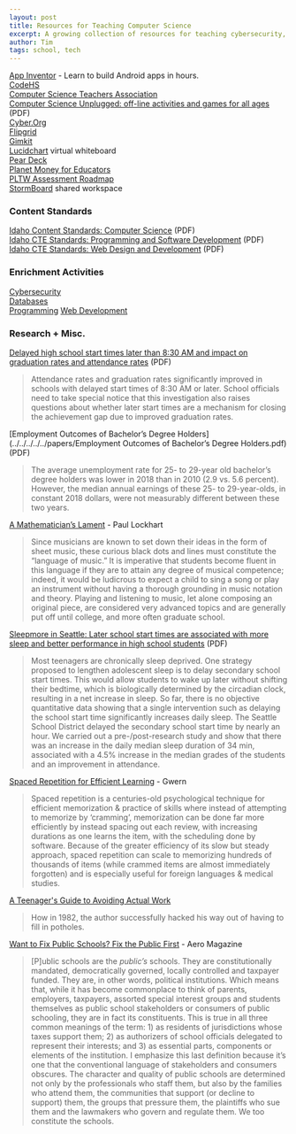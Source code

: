 ```yaml
---
layout: post
title: Resources for Teaching Computer Science
excerpt: A growing collection of resources for teaching cybersecurity, databases, and web development; online and in-person.
author: Tim
tags: school, tech
---
```


[App Inventor](http://www.appinventor.org/) - Learn to build Android apps in hours.  
[CodeHS](https://codehs.com/)  
[Computer Science Teachers Association](https://csteachers.org)  
[Computer Science Unplugged: off-line activities and games for all ages](../../../../../papers/cs-unplugged.pdf) (PDF)  
[Cyber.Org](https://cyber.org/)  
[Flipgrid](https://info.flipgrid.com/)  
[Gimkit](https://www.gimkit.com/)  
[Lucidchart](https://www.lucidchart.com/pages/) virtual whiteboard  
[Pear Deck](https://www.peardeck.com/)  
[Planet Money for Educators](https://planetmoney.listenwise.com/)  
[PLTW Assessment Roadmap](https://s3.amazonaws.com/lms-content.pltw.org/curriculum/PD/Roadmap_Assessment/index.html)  
[StormBoard](https://www.stormboard.com/) shared workspace  

### Content Standards  
[Idaho Content Standards: Computer Science](../../../../../papers/ICS-Computer-Science-Standards.pdf) (PDF)  
[Idaho CTE Standards: Programming and Software Development](../../../../../papers/Programming-Software-Development-Program-Standards.pdf) (PDF)  
[Idaho CTE Standards: Web Design and Development](../../../../../papers/Web-Design-and-Development-Program-Standards.pdf) (PDF)  

### Enrichment Activities
[Cybersecurity](/2020/08/17/cybersecurity-enrichment.html)  
[Databases](/2020/08/17/database-enrichment.html)  
[Programming](/2022/03/27/programming-enrichment.html)
[Web Development](/2020/08/17/web-dev-enrichment.html)  

### Research + Misc.
[Delayed high school start times later than 8:30 AM and impact on graduation rates and attendance rates](../../../../../papers/mckeever2017.pdf) (PDF)  
> Attendance rates and graduation rates significantly improved in schools with delayed start times of 8:30 AM or later. School officials need to take special notice that this investigation also raises questions about whether later start times are a mechanism for closing the achievement gap due to improved graduation rates.

[Employment Outcomes of Bachelor’s Degree Holders](../../../../../papers/Employment Outcomes of Bachelor’s Degree Holders.pdf) (PDF)  
> The average unemployment rate for 25- to 29-year old bachelor’s degree holders was lower in 2018 than in 2010 (2.9 vs. 5.6 percent). However, the median annual earnings of these 25- to 29-year-olds, in constant 2018 dollars, were not measurably different between these two years. 

[A Mathematician’s Lament](../../../../../papers/LockhartsLament.pdf) - Paul Lockhart
> Since musicians are known to set down their ideas in the form of sheet music, these curious black dots and lines must constitute the “language of music.” It is imperative that students become fluent in this language if they are to attain any degree of musical competence; indeed, it would be ludicrous to expect a child to sing a song or play an instrument without having a thorough grounding in music notation and theory. Playing and listening to music, let alone composing an original piece, are considered very advanced topics and are generally put off until college, and more often graduate school.

[Sleepmore in Seattle: Later school start times are associated with more sleep and better performance in high school students](../../../../../papers/dunster2018.pdf) (PDF)  
> Most teenagers are chronically sleep deprived. One strategy proposed to lengthen adolescent sleep is to delay secondary school start times. This would allow students to wake up later without shifting their bedtime, which is biologically determined by the circadian clock, resulting in a net increase in sleep. So far, there is no objective quantitative data showing that a single intervention such as delaying the school start time significantly increases daily sleep. The Seattle School District delayed the secondary school start time by nearly an hour. We carried out a pre-/post-research study and show that there was an increase in the daily median sleep duration of 34 min, associated with a 4.5% increase in the median grades of the students and an improvement in attendance. 

[Spaced Repetition for Efficient Learning]() - Gwern  
> Spaced repetition is a centuries-old psychological technique for efficient memorization & practice of skills where instead of attempting to memorize by ‘cramming’, memorization can be done far more efficiently by instead spacing out each review, with increasing durations as one learns the item, with the scheduling done by software. Because of the greater efficiency of its slow but steady approach, spaced repetition can scale to memorizing hundreds of thousands of items (while crammed items are almost immediately forgotten) and is especially useful for foreign languages & medical studies.

[A Teenager's Guide to Avoiding Actual Work](https://madned.substack.com/p/a-teenagers-guide-to-avoiding-actual)
> How in 1982, the author successfully hacked his way out of having to fill in potholes.

[Want to Fix Public Schools? Fix the Public First](https://areomagazine.com/2019/11/19/want-to-fix-public-schools-fix-the-public-first/) - Aero Magazine
> [P]ublic schools are the *public’s* schools. They are constitutionally mandated, democratically governed, locally controlled and taxpayer funded. They are, in other words, political institutions. Which means that, while it has become commonplace to think of parents, employers, taxpayers, assorted special interest groups and students themselves as public school stakeholders or consumers of public schooling, they are in fact its constituents. This is true in all three common meanings of the term: 1) as residents of jurisdictions whose taxes support them; 2) as authorizers of school officials delegated to represent their interests; and 3) as essential parts, components or elements of the institution. I emphasize this last definition because it’s one that the conventional language of stakeholders and consumers obscures. The character and quality of public schools are determined not only by the professionals who staff them, but also by the families who attend them, the communities that support (or decline to support) them, the groups that pressure them, the plaintiffs who sue them and the lawmakers who govern and regulate them. We too constitute the schools.
